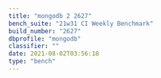```yaml
---
title: "mongodb 2 2627"
bench_suite: "21w31 CI Weekly Benchmark"
build_number: "2627"
dbprofile: "mongodb"
classifier: ""
date: 2021-08-02T03:56:18
type: "bench"
---
```

